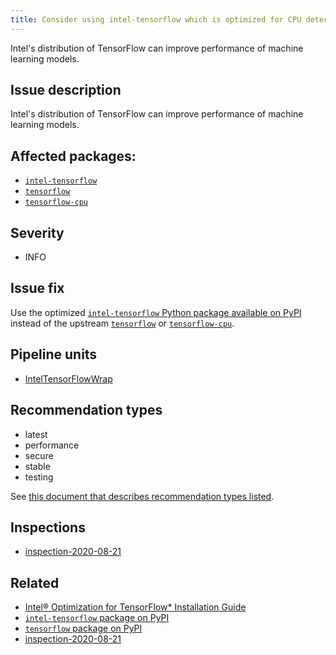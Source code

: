 ```yaml
---
title: Consider using intel-tensorflow which is optimized for CPU detected in your environment
---
```


Intel's distribution of TensorFlow can improve performance of machine learning models.

## Issue description

Intel's distribution of TensorFlow can improve performance of machine learning models.

## Affected packages:

 * [``intel-tensorflow``][2]
 * [``tensorflow``][3]
 * [``tensorflow-cpu``][5]

## Severity

 * INFO

## Issue fix

Use the optimized [``intel-tensorflow`` Python package available on PyPI][2]
instead of the upstream [``tensorflow``][3] or [``tensorflow-cpu``][5].

## Pipeline units

* [IntelTensorFlowWrap](https://thoth-station.ninja/docs/developers/adviser/thoth.adviser.wraps.html#module-thoth.adviser.wraps.intel_tensorflow)

## Recommendation types

 * latest
 * performance
 * secure
 * stable
 * testing
 
See [this document that describes recommendation types
listed](http://thoth-station.ninja/recommendation-types).

## Inspections

 * [inspection-2020-08-21][4]

## Related

 * [Intel® Optimization for TensorFlow* Installation Guide][1]
 * [``intel-tensorflow`` package on PyPI][2]
 * [``tensorflow`` package on PyPI][3]
 * [inspection-2020-08-21][4]

[1]: https://software.intel.com/content/www/us/en/develop/articles/intel-optimization-for-tensorflow-installation-guide.html
[2]: https://pypi.org/project/intel-tensorflow/
[3]: https://pypi.org/project/tensorflow/
[4]: https://github.com/thoth-station/dependency-monkey-zoo/tree/master/tensorflow/inspection-2020-08-21
[5]: https://pypi.org/project/tensorflow-cpu/
